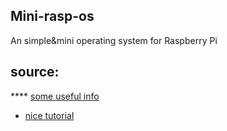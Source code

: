 ## Mini-rasp-os
An simple&mini operating system for Raspberry Pi

## source: 
**** [some useful info](https://wiki.osdev.org/Raspberry_Pi_Bare_Bones)
* [nice tutorial](https://jsandler18.github.io/)

